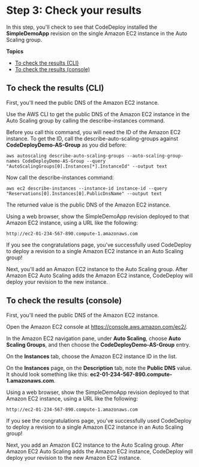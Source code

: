 # Step 3: Check your results<a name="tutorials-auto-scaling-group-verify"></a>

In this step, you'll check to see that CodeDeploy installed the **SimpleDemoApp** revision on the single Amazon EC2 instance in the Auto Scaling group\.

**Topics**
+ [To check the results \(CLI\)](#tutorials-auto-scaling-group-verify-cli)
+ [To check the results \(console\)](#tutorials-auto-scaling-group-verify-console)

## To check the results \(CLI\)<a name="tutorials-auto-scaling-group-verify-cli"></a>

First, you'll need the public DNS of the Amazon EC2 instance\.

Use the AWS CLI to get the public DNS of the Amazon EC2 instance in the Auto Scaling group by calling the describe\-instances command\. 

Before you call this command, you will need the ID of the Amazon EC2 instance\. To get the ID, call the describe\-auto\-scaling\-groups against **CodeDeployDemo\-AS\-Group** as you did before:

```
aws autoscaling describe-auto-scaling-groups --auto-scaling-group-names CodeDeployDemo-AS-Group --query "AutoScalingGroups[0].Instances[*].InstanceId" --output text
```

Now call the describe\-instances command:

```
aws ec2 describe-instances --instance-id instance-id --query "Reservations[0].Instances[0].PublicDnsName" --output text
```

The returned value is the public DNS of the Amazon EC2 instance\.

Using a web browser, show the SimpleDemoApp revision deployed to that Amazon EC2 instance, using a URL like the following:

```
http://ec2-01-234-567-890.compute-1.amazonaws.com
```

If you see the congratulations page, you've successfully used CodeDeploy to deploy a revision to a single Amazon EC2 instance in an Auto Scaling group\!

Next, you'll add an Amazon EC2 instance to the Auto Scaling group\. After Amazon EC2 Auto Scaling adds the Amazon EC2 instance, CodeDeploy will deploy your revision to the new instance\.

## To check the results \(console\)<a name="tutorials-auto-scaling-group-verify-console"></a>

First, you'll need the public DNS of the Amazon EC2 instance\.

Open the Amazon EC2 console at [https://console\.aws\.amazon\.com/ec2/](https://console.aws.amazon.com/ec2/)\.

In the Amazon EC2 navigation pane, under **Auto Scaling**, choose **Auto Scaling Groups**, and then choose the **CodeDeployDemo\-AS\-Group** entry\.

On the **Instances** tab, choose the Amazon EC2 instance ID in the list\.

On the **Instances** page, on the **Description** tab, note the **Public DNS** value\. It should look something like this: **ec2\-01\-234\-567\-890\.compute\-1\.amazonaws\.com**\.

Using a web browser, show the SimpleDemoApp revision deployed to that Amazon EC2 instance, using a URL like the following:

```
http://ec2-01-234-567-890.compute-1.amazonaws.com
```

If you see the congratulations page, you've successfully used CodeDeploy to deploy a revision to a single Amazon EC2 instance in an Auto Scaling group\!

Next, you add an Amazon EC2 instance to the Auto Scaling group\. After Amazon EC2 Auto Scaling adds the Amazon EC2 instance, CodeDeploy will deploy your revision to the new Amazon EC2 instance\.